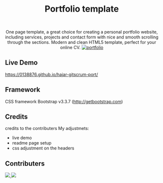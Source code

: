 
<h1 align="center"> Portfolio template </h1> <br>
<p align="center">
One page template, a great choice for creating a personal portfolio website, including services, projects and contact form with nice and smooth scrolling through the sections. Modern and clean HTML5 template, perfect for your online CV.
  <a href="https://0138876.github.io/hajar-gitscrum-port/">
    <img alt="portfolio" src="https://github.com/0138876/hajar-gitscrum-port/blob/hTagUpdate/assets/img/template.png">
  </a>
</p>

## Live Demo
https://0138876.github.io/hajar-gitscrum-port/

## Framework
CSS framework Bootstrap v3.3.7 (http://getbootstrap.com)

## Credits
credits to the contributers
My adjustmets:
- live demo
- readme page setup
- css adjustment on the headers

## Contributers

<a href = "https://github.com/0138876">
  <img src = "https://avatars.githubusercontent.com/u/71692561?s=10&v=4">
</a>
<a href = "https://github.com/bkuppeveld-edu">
  <img src = "https://avatars.githubusercontent.com/u/74912072?s=10&v=4">
</a>


